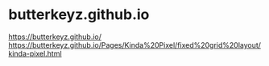 # butterkeyz.github.io

https://butterkeyz.github.io/
https://butterkeyz.github.io/Pages/Kinda%20Pixel/fixed%20grid%20layout/kinda-pixel.html
